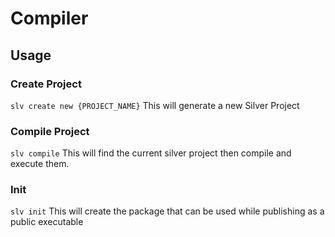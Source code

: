 # Compiler

## Usage

### Create Project

``` slv create new {PROJECT_NAME} ```
This will generate a new Silver Project

### Compile Project

``` slv compile ```
This will find the current silver project then compile and execute them.

### Init 

``` slv init ```
This will create the package that can be used while publishing as a public executable
